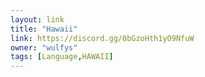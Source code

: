 ```yaml
---
layout: link
title: "Hawaii"
link: https://discord.gg/0bGzoHth1yO9NfuW
owner: "wulfys"
tags: [Language,HAWAII]
---
```

